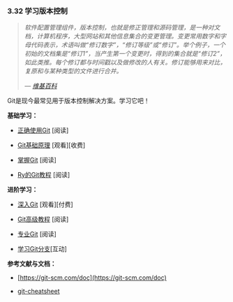 ### 3.32 学习版本控制

> *软件配置管理组件，版本控制，也就是修正管理和源码管理，是一种对文档，计算机程序，大型网站和其他信息集合的变更管理。变更常用数字和字母代码表示，术语叫做“修订数字”，“修订等级”或“修订”。举个例子，一个初始的文档集是“修订1”，当产生第一个变更时，得到的集合就是“修订2”，如此类推。每个修订都与时间戳以及做修改的人有关。修订能够用来对比，复原和与某种类型的文件进行合并。*
>
> *— [维基百科](https://en.wikipedia.org/wiki/Version_control)*
>

Git是现今最常见用于版本控制解决方案。学习它吧！

**基础学习：**

- [正确使用Git](https://www.atlassian.com/git/) [阅读]

- [Git基础原理](http://www.pluralsight.com/courses/git-fundamentals) [观看][收费]

- [掌握Git](https://www.learnenough.com/git-tutorial) [阅读]

- [Ry的Git教程](https://www.amazon.com/Rys-Git-Tutorial-Ryan-Hodson-ebook/dp/B00QFIA5OC) [阅读]

**进阶学习：**

- [深入Git](https://frontendmasters.com/courses/git-in-depth/) [观看][付费]

- [Git高级教程](https://www.atlassian.com/git/tutorials/advanced-overview/) [阅读]

- [专业Git](http://git-scm.com/book/en/v2) [阅读]

- [学习Git分支](http://learngitbranching.js.org/)[互动]


**参考文献与文档：**

- [https://git-scm.com/doc](https://git-scm.com/doc)

- [git-cheatsheet](https://gist.github.com/eashish93/3eca6a90fef1ea6e586b7ec211ff72a5)

